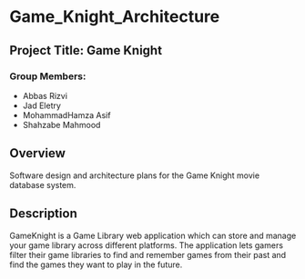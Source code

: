 # Game_Knight_Architecture
## Project Title: Game Knight
### Group Members: 
* Abbas Rizvi  
* Jad Eletry  
* MohammadHamza Asif  
* Shahzabe Mahmood  

## Overview 
Software design and architecture plans for the Game Knight movie database system. 

## Description
GameKnight is a Game Library web application which can store and manage your game library across different platforms. The application lets gamers filter their game libraries to find and remember games from their past and find the games they want to play in the future. 
